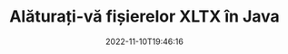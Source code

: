---
############################# Static ############################
layout: "auto-gen-merger"
date: 2022-11-10T19:46:16
draft: false
otherformats: pps ppsx ppt pptx rtf tex vdx vsdm vsdx vssm vssx vstm vstx vsx vtx xlam

############################# Head ############################
head_title: "Alăturați-vă fișierelor XLTX prin API-ul pentru fuziunea documentelor Java și J2SE"
head_description: "Alăturați mai multe fișiere XLTX în Java folosind API-ul de fuziune a documentelor cu toate datele, stilul și formatarea ca documente sursă."

############################# Header ############################
title: "Alăturați-vă fișierelor XLTX în Java"
description: "Alăturați-vă XLTX cu câteva rânduri de cod Java."
bg_image: "https://cms.admin.containerize.com/templates/aspose/App_Themes/V3/images/bg/header1.png"
bg_overlay: false
button:
    enable: true
    icon: "fas fa-arrow-down"
    label: "Descarcare varianta scurta de prezentare gratuita"
    link: "https://downloads.groupdocs.com/merger/java"

############################# SubMenu ############################
submenu:
    enable: true

    left:
        img_alt: "GroupDocs.Merger for Java"
        image: "https://cms.admin.containerize.com/templates/groupdocs/images/product-logos/90x90-noborder/groupdocs-merger-java.png"
        product: "GroupDocs.Merger"
        platform: "Java"

    middle:
        button:

            # button loop
            - link: "https://apireference.groupdocs.com/merger/java"
              text: "Referință API"

            # button loop
            - link: "https://github.com/groupdocs-merger"
              text: "Exemple de coduri"

            # button loop
            - link: "https://products.groupdocs.app/merger/family"
              text: "Demo live"

            # button loop
            - link: "https://purchase.groupdocs.com/pricing/merger/java"
              text: "Prețuri"

    right:
        link_download: "https://downloads.groupdocs.com/merger"
        link_learn: "https://docs.groupdocs.com/merger/java"
        link_buy: "https://purchase.groupdocs.com"

############################# About ############################
about:
    enable: true
    title: "Despre GroupDocs.Merger for Java API"
    content: |
        [GroupDocs.Merger for Java](/ro/merger/java/) oferă o soluție convenabilă pentru a asocia mai multe PDF, Microsoft Office (Word, Excel, PowerPoint, OneNote), OpenDocument, HTML, imagini și multe alte documente într-un singur fișier în cadrul aplicațiilor Java. GroupDocs.Merger vă va economisi mult efort, deoarece vi se permite să vă alăturați documentelor XLTX - nu este nevoie să instalați niciun software terță parte, aplicații desktop sau pluginuri. Acum nu este necesar să vă pierdeți timpul și să vă conectați manual fișierele! Misiunea GroupDocs este de a oferi cea mai bună calitate și de a simplifica fluxurile de lucru de procesare a documentelor.
        
        GroupDocs.Merger API este o alegere potrivită pentru soluțiile corporative care necesită funcții de îmbinare a fișierelor. Aceste API-uri sunt bine acceptate pe toate sistemele și platformele de operare majore, inclusiv J2SE 7.0 (1.7), J2SE 8.0 (1.8), Java 10.

############################# Steps ############################
steps:
    enable: true
    title_left: "Alăturați mai multe fișiere XLTX în Java"
    content_left: |
        [GroupDocs.Merger for Java](/ro/merger/java/) facilitează alăturarea mai multor fișiere XLTX dezvoltatorilor Java prin implementarea câțiva pași simpli.
        
        * Creați o instanță de **Merger** și treceți calea documentului sursă ca parametru de constructor.
        * Apelați **Join** din clasa **Merger** și transmiteți a doua cale pentru documentul sursă.
        * Apelați **Save** din clasa **Merger** pentru a salva documentul îmbinat.

    title_right: "Cerințe de sistem"
    content_right: |
        API-urile GroupDocs.Merger for Java sunt acceptate pe toate platformele și sistemele de operare majore. Înainte de a executa codul de mai jos, vă rugăm să vă asigurați că aveți următoarele cerințe preliminare instalate pe sistemul dumneavoastră.

        * Sisteme de operare: Microsoft Windows, Linux, MacOS
        * Medii de dezvoltare: NetBeans, IntelliJ IDEA, Eclipse
        * Cadre: J2SE 7.0 (1.7), J2SE 8.0 (1.8), Java 10
        * Descărcați cea mai recentă versiune a GroupDocs.Merger for Java de la [Maven](https://repository.groupdocs.com/webapp/#/artifacts/browse/tree/General/repo/com/groupdocs/groupdocs-merger)
         
    code: |
     {{% merger/additional-styles %}}
     {{< merger/code-merger title="Cum să vă alăturați fișierelor XLTX utilizând codul exemplu Java">}}

        ```java    
        // Alăturați-vă fișierelor XLTX utilizând API-ul GroupDocs.Merger pentru Java
        // Instanțiați fuziunea cu documentul introdus XLTX
        Merger merger = new Merger("input_1.xltx");

        // Apelați metoda join a instanței clasei Merger și treceți a doua cale de document sursă
        merger.join("input_2.xltx");
    
        // Apelați metoda de salvare a instanței clasei Merger pentru a salva documentul îmbinat
        merger.save("merged-file.xltx"); 
        ```
     {{< /merger/code-merger >}}

############################# Demos ############################
demos:
    enable: true
    title: "Demo live - Aplicație online pentru alăturarea documentelor"
    content: |
       Alăturați-vă mai mult de un fișier XLTX chiar acum, vizitând site-ul web [GroupDocs.Merger Live Demos](https://products.groupdocs.app/merger/xltx).
       Demo-ul live are următoarele beneficii.
        
############################# About Formats ############################
about_formats:
    enable: true

############################# More Formats ############################
more_formats:
    enable: true
    title: "Asocierea altor formate de documente"
    content: |
        Java documentează API-ul de fuziune pentru formate de fișiere și imagini. Împreună unele dintre formatele de documente populare, așa cum este menționat mai jos.

############################# Back to top ###############################
back_to_top:
    enable: true
---